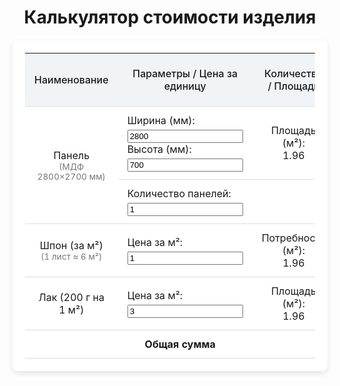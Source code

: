 <!DOCTYPE html>
<html lang="ru">
<head>
  <meta charset="UTF-8">
  <!-- Масштабирование для мобильных устройств -->
  <meta name="viewport" content="width=device-width, initial-scale=1">
  <!-- Отключаем автоматическое распознавание номеров телефонов в iOS -->
  <meta name="format-detection" content="telephone=no">
  <title>Калькулятор стоимости изделия</title>
  <style>
    /* Подключаем шрифт Roboto для современного вида */
    @import url('https://fonts.googleapis.com/css2?family=Roboto:wght@400;500&display=swap');

    body {
      font-family: 'Roboto', sans-serif;
      background: linear-gradient(135deg, #f5f7fa, #c3cfe2);
      margin: 0;
      padding: 20px;
      color: #333;
    }

    h1 {
      text-align: center;
      margin-bottom: 20px;
    }

    .card {
      background: #fff;
      border-radius: 8px;
      box-shadow: 0 4px 8px rgba(0, 0, 0, 0.1);
      max-width: 900px;
      margin: 0 auto;
      padding: 20px;
    }

    table {
      width: 100%;
      border-collapse: collapse;
      margin: 0 auto;
    }

    th, td {
      padding: 12px 15px;
      text-align: center;
      border-bottom: 1px solid #ddd;
    }

    th {
      background-color: #f0f4f7;
      font-weight: 500;
    }

    input[type="number"] {
      width: 100%;
      padding: 8px;
      border: 1px solid #ccc;
      border-radius: 4px;
      font-size: 1em;
      box-sizing: border-box;
      transition: border-color 0.3s ease;
      /* Сброс стандартного оформления для кроссбраузерности */
      -webkit-appearance: none;
      -moz-appearance: textfield;
      appearance: textfield;
    }

    input[type="number"]:focus {
      border-color: #007bff;
      outline: none;
      box-shadow: 0 0 5px rgba(0, 123, 255, 0.5);
    }

    .input-group {
      display: flex;
      flex-direction: column;
      align-items: flex-start;
      gap: 5px;
    }

    .small-text {
      font-size: 0.85em;
      color: #777;
    }

    @media (max-width: 768px) {
      th, td {
        font-size: 0.9em;
      }
      .input-group input[type="number"] {
        font-size: 0.9em;
      }
    }
  </style>
</head>
<body>
  <h1>Калькулятор стоимости изделия</h1>
  <div class="card">
    <table>
      <thead>
        <tr>
          <th>Наименование</th>
          <th>Параметры / Цена за единицу</th>
          <th>Количество / Площадь</th>
          <th>Итоговая стоимость ($)</th>
        </tr>
      </thead>
      <tbody>
        <!-- Ряд для панели (МДФ 2800×2700 мм) -->
        <tr>
          <td rowspan="2">
            Панель<br>
            <span class="small-text">(МДФ 2800×2700 мм)</span>
          </td>
          <td>
            <div class="input-group">
              <label for="panelWidth">Ширина (мм):</label>
              <input type="number" id="panelWidth" value="2800" min="1" inputmode="numeric" data-lastvalid="2800">
            </div>
            <div class="input-group">
              <label for="panelHeight">Высота (мм):</label>
              <input type="number" id="panelHeight" value="700" min="1" inputmode="numeric" data-lastvalid="700">
            </div>
          </td>
          <td>
            Площадь (м²):<br>
            <span id="panelArea">1.96</span>
          </td>
          <td rowspan="2" id="panelCost">0.00</td>
        </tr>
        <tr>
          <td colspan="2">
            <div class="input-group">
              <label for="panelCount">Количество панелей:</label>
              <input type="number" id="panelCount" value="1" min="1" inputmode="numeric" data-lastvalid="1">
            </div>
          </td>
        </tr>
        <!-- Ряд для шпона -->
        <tr>
          <td>
            Шпон (за м²)<br>
            <span class="small-text">(1 лист ≈ 6 м²)</span>
          </td>
          <td>
            <div class="input-group">
              <label for="veneerPrice">Цена за м²:</label>
              <input type="number" id="veneerPrice" value="1" step="0.01" min="0" inputmode="decimal" data-lastvalid="1">
            </div>
          </td>
          <td>
            Потребность (м²):<br>
            <span id="veneerArea">1.96</span>
          </td>
          <td id="veneerTotal">0.00</td>
        </tr>
        <!-- Ряд для лака -->
        <tr>
          <td>Лак (200 г на 1 м²)</td>
          <td>
            <div class="input-group">
              <label for="lacquerPrice">Цена за м²:</label>
              <input type="number" id="lacquerPrice" value="3" step="0.01" min="0" inputmode="decimal" data-lastvalid="3">
            </div>
          </td>
          <td>
            Площадь (м²):<br>
            <span id="lacquerArea">1.96</span>
          </td>
          <td id="lacquerTotal">0.00</td>
        </tr>
      </tbody>
      <tfoot>
        <tr>
          <td colspan="3"><strong>Общая сумма</strong></td>
          <td id="grandTotal">0.00</td>
        </tr>
      </tfoot>
    </table>
  </div>

  <script>
    // Функция для получения корректного значения:
    // Если поле пустое, используем последнее валидное значение (хранимое в data-lastvalid)
    function getValidatedValue(id, defaultValue) {
      const input = document.getElementById(id);
      let value = input.value.trim();
      if (value === "") {
        // Если пустое, берем значение из data-lastvalid или default
        value = input.dataset.lastvalid || defaultValue;
        input.value = value; // Возвращаем предыдущее значение в поле
      }
      // Сохраняем текущее значение как последнее корректное
      input.dataset.lastvalid = value;
      return parseFloat(value);
    }

    function calculateTotals() {
      const panelWidth  = getValidatedValue('panelWidth', 2800);
      const panelHeight = getValidatedValue('panelHeight', 700);
      const panelArea   = (panelWidth / 1000) * (panelHeight / 1000);
      document.getElementById('panelArea').innerText = panelArea.toFixed(2);

      const panelCount  = getValidatedValue('panelCount', 1);
      const totalArea   = panelArea * panelCount;

      const veneerPrice = getValidatedValue('veneerPrice', 1);
      document.getElementById('veneerArea').innerText = totalArea.toFixed(2);
      const veneerTotal = totalArea * veneerPrice;
      document.getElementById('veneerTotal').innerText = veneerTotal.toFixed(2);

      const lacquerPrice = getValidatedValue('lacquerPrice', 3);
      document.getElementById('lacquerArea').innerText = totalArea.toFixed(2);
      const lacquerTotal = totalArea * lacquerPrice;
      document.getElementById('lacquerTotal').innerText = lacquerTotal.toFixed(2);

      const panelCost = veneerTotal + lacquerTotal;
      document.getElementById('panelCost').innerText = panelCost.toFixed(2);
      document.getElementById('grandTotal').innerText = panelCost.toFixed(2);
    }

    // Добавляем обработчик событий для всех полей ввода
    document.querySelectorAll('input[type="number"]').forEach(input => {
      input.addEventListener('input', calculateTotals);
      // На событии blur (когда пользователь уходит из поля) – тоже пересчитываем,
      // чтобы, если поле было очищено, подставить предыдущее значение.
      input.addEventListener('blur', calculateTotals);
    });

    window.addEventListener('load', calculateTotals);
  </script>
</body>
</html>
